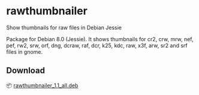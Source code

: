 ﻿# rawthumbnailer
Show thumbnails for raw files in Debian Jessie

Package for Debian 8.0 (Jessie). It shows thumbnails for cr2, crw, mrw, nef, pef, rw2, srw, orf, dng, dcraw, raf, dcr, k25, kdc, raw, x3f, arw, sr2 and srf files in gnome.

## Download
 :package: [rawthumbnailer_1.1_all.deb](https://github.com/davidhdz/rawthumbnailer/releases/download/v1.1/rawthumbnailer_1.1_all.deb)
